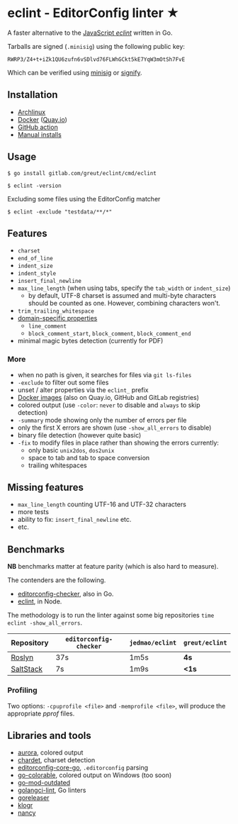 # eclint - EditorConfig linter ★

A faster alternative to the [JavaScript _eclint_](https://github.com/jedmao/eclint) written in Go.

Tarballs are signed (`.minisig`) using the following public key:

    RWRP3/Z4+t+iZk1QU6zufn6vSDlvd76FLWhGCkt5kE7YqW3mOtSh7FvE

Which can be verified using [minisig](https://jedisct1.github.io/minisign/) or [signify](https://github.com/aperezdc/signify).

## Installation

- [Archlinux](https://aur.archlinux.org/packages/eclint/)
- [Docker](https://hub.docker.com/r/greut/eclint) ([Quay.io](https://quay.io/repository/greut/eclint))
- [GitHub action](https://github.com/greut/eclint-action/)
- [Manual installs](https://gitlab.com/greut/eclint/-/releases)

## Usage

```
$ go install gitlab.com/greut/eclint/cmd/eclint

$ eclint -version
```

Excluding some files using the EditorConfig matcher

```
$ eclint -exclude "testdata/**/*"
```

## Features

- `charset`
- `end_of_line`
- `indent_size`
- `indent_style`
- `insert_final_newline`
- `max_line_length` (when using tabs, specify the `tab_width` or `indent_size`)
    - by default, UTF-8 charset is assumed and multi-byte characters should be
    counted as one. However, combining characters won't.
- `trim_trailing_whitespace`
- [domain-specific properties][dsl]
    - `line_comment`
    - `block_comment_start`, `block_comment`, `block_comment_end`
- minimal magic bytes detection (currently for PDF)

### More

- when no path is given, it searches for files via `git ls-files`
- `-exclude` to filter out some files
- unset / alter properties via the `eclint_` prefix
- [Docker images](https://hub.docker.com/r/greut/eclint) (also on Quay.io, GitHub and GitLab registries)
- colored output (use `-color`: `never` to disable and `always` to skip detection)
- `-summary` mode showing only the number of errors per file
- only the first X errors are shown (use `-show_all_errors` to disable)
- binary file detection (however quite basic)
- `-fix` to modify files in place rather than showing the errors currently:
    - only basic `unix2dos`, `dos2unix`
    - space to tab and tab to space conversion
    - trailing whitespaces

## Missing features

- `max_line_length` counting UTF-16 and UTF-32 characters
- more tests
- ability to fix: `insert_final_newline` etc.
- etc.

## Benchmarks

**NB** benchmarks matter at feature parity (which is also hard to measure).

The contenders are the following.

- [editorconfig-checker](https://github.com/editorconfig-checker/editorconfig-checker), also in Go.
- [eclint](https://github.com/jedmao/eclint), in Node.

The methodology is to run the linter against some big repositories `time eclint -show_all_errors`.

| Repository    | `editorconfig-checker` | `jedmao/eclint` | `greut/eclint` |
|---------------|------------------------|-----------------|----------------|
| [Roslyn][]    | 37s                    | 1m5s            | **4s**         |
| [SaltStack][] | 7s                     | 1m9s            | **<1s**        |

[Roslyn]: https://github.com/dotnet/roslyn
[SaltStack]: https://github.com/saltstack/salt

### Profiling

Two options: `-cpuprofile <file>` and `-memprofile <file>`, will produce the appropriate _pprof_ files.

## Libraries and tools

- [aurora](https://github.com/logrusorgru/aurora), colored output
- [chardet](https://github.com/gogs/chardet), charset detection
- [editorconfig-core-go](https://github.com/editorconfig/editorconfig-core-go), `.editorconfig` parsing
- [go-colorable](https://github.com/mattn/go-colorable), colored output on Windows (too soon)
- [go-mod-outdated](https://github.com/psampaz/go-mod-outdated)
- [golangci-lint](https://github.com/golangci/golangci-lint), Go linters
- [goreleaser](https://goreleaser.com/)
- [klogr](https://github.com/kubernetes/klog/tree/master/klogr)
- [nancy](https://github.com/sonatype-nexus-community/nancy)

[dsl]: https://github.com/editorconfig/editorconfig/wiki/EditorConfig-Properties#ideas-for-domain-specific-properties
